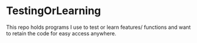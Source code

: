 TestingOrLearning
=================

This repo holds programs I use to test or learn features/ functions and want to retain the code for easy access anywhere.
